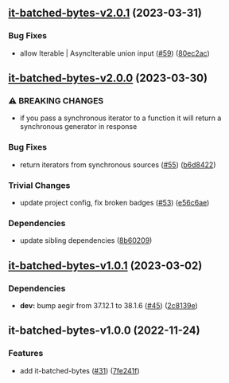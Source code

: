 ## [it-batched-bytes-v2.0.1](https://github.com/achingbrain/it/compare/it-batched-bytes-v2.0.0...it-batched-bytes-v2.0.1) (2023-03-31)


### Bug Fixes

* allow Iterable | AsyncIterable union input ([#59](https://github.com/achingbrain/it/issues/59)) ([80ec2ac](https://github.com/achingbrain/it/commit/80ec2ace4f64b6291b39cb51bc5ebe2cedba7152))

## [it-batched-bytes-v2.0.0](https://github.com/achingbrain/it/compare/it-batched-bytes-v1.0.1...it-batched-bytes-v2.0.0) (2023-03-30)


### ⚠ BREAKING CHANGES

* if you pass a synchronous iterator to a function it will return a synchronous generator in response

### Bug Fixes

* return iterators from synchronous sources ([#55](https://github.com/achingbrain/it/issues/55)) ([b6d8422](https://github.com/achingbrain/it/commit/b6d84222eb8e6d8c8956810d0e2ec1f065909742))


### Trivial Changes

* update project config, fix broken badges ([#53](https://github.com/achingbrain/it/issues/53)) ([e56c6ae](https://github.com/achingbrain/it/commit/e56c6ae9a0a766b5eab77040e92b2e034ce52d2e))


### Dependencies

* update sibling dependencies ([8b60209](https://github.com/achingbrain/it/commit/8b60209d429e282f8d5e5218ee2019ae7153585b))

## [it-batched-bytes-v1.0.1](https://github.com/achingbrain/it/compare/it-batched-bytes-v1.0.0...it-batched-bytes-v1.0.1) (2023-03-02)


### Dependencies

* **dev:** bump aegir from 37.12.1 to 38.1.6 ([#45](https://github.com/achingbrain/it/issues/45)) ([2c8139e](https://github.com/achingbrain/it/commit/2c8139ef060efa72c386aa3863e6c575f6f199e5))

## it-batched-bytes-v1.0.0 (2022-11-24)


### Features

* add it-batched-bytes ([#31](https://github.com/achingbrain/it/issues/31)) ([7fe241f](https://github.com/achingbrain/it/commit/7fe241fc8befcf9ce1efdda78de645ccf05c0163))
